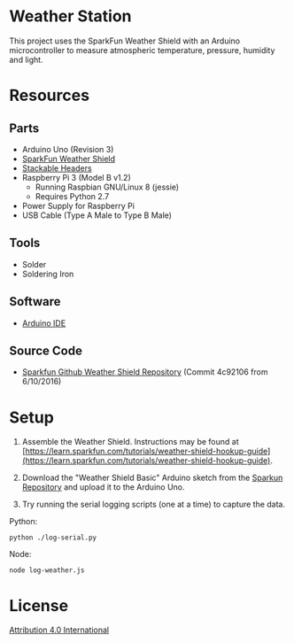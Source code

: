 # Weather Station

This project uses the SparkFun Weather Shield with an Arduino microcontroller to measure
atmospheric temperature, pressure, humidity and light.

# Resources

## Parts

 - Arduino Uno (Revision 3)
 - [SparkFun Weather Shield](https://www.sparkfun.com/products/12081)
 - [Stackable Headers](https://www.sparkfun.com/products/11417)
 - Raspberry Pi 3 (Model B v1.2)
   - Running Raspbian GNU/Linux 8 (jessie)
   - Requires Python 2.7
 - Power Supply for Raspberry Pi
 - USB Cable (Type A Male to Type B Male)

## Tools

 - Solder
 - Soldering Iron 

## Software

 - [Arduino IDE](https://www.arduino.cc/en/Main/Software)

## Source Code

 - [Sparkfun Github Weather Shield Repository](https://github.com/sparkfun/Weather_Shield) (Commit 4c92106 from 6/10/2016)

# Setup

1) Assemble the Weather Shield. Instructions may be found at
[https://learn.sparkfun.com/tutorials/weather-shield-hookup-guide](https://learn.sparkfun.com/tutorials/weather-shield-hookup-guide).

2) Download the "Weather Shield Basic" Arduino sketch from the
[Sparkun Repository](https://github.com/sparkfun/Weather_Shield/tree/master/firmware/Weather_Shield_Basic)
and upload it to the Arduino Uno.

3) Try running the serial logging scripts (one at a time) to capture the data.

Python:

```
python ./log-serial.py
```

Node:

```
node log-weather.js
```

# License

[Attribution 4.0 International](https://creativecommons.org/licenses/by/4.0/)
